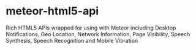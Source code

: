# meteor-html5-api
Rich HTML5 APIs wrapped for using with Meteor including Desktop Notifications, Geo Location, Network Information, Page Visibility, Speech Synthesis, Speech Recognition and Mobile Vibration
